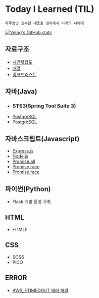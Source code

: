 # Today I Learned (TIL)

    하루동안 공부한 내용을 정리해서 미래의 나에게

[![Velog's GitHub stats](https://velog-readme-stats.vercel.app/api/badge?name=kisyam)](https://velog.io/@kisyam)

## 자료구조

- [시간복잡도](./Algorithm/time%20complexity.md)
- [배열](./Algorithm/Array.md)
- [링크드리스트](./Algorithm/LinkedList.md)

## 자바(Java)

- ### STS3(Spring Tool Suite 3)
- [PostgreSQL](./java/java19jdbc_postgresql/src/test/com/board/BoardMain.java)
- [PostgreSQL](./java/java19jdbc_postgresql/src/test/com/board/BoardMenu.java)

## 자바스크립트(Javascript)

- [Express.js](./javascript/express.md)
- [Node.js](./javascript/nodejs.md)
- [Promise.all](https://velog.io/@kisyam/Promiseall)
- [Promise.race](https://velog.io/@kisyam/Promise.race)
- [Promise.race](https://external.ink?to=/velog.io/@kisyam/Promise.race)

## 파이썬(Python)

- Flask 개발 환경 구축

## HTML

- HTML5

## CSS

- SCSS
- PICO

## ERROR

- [AWS_ETIMEDOUT 에러 해결](./error/AWS_ETIMEDOUT_Error.md)
